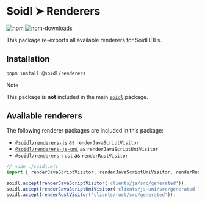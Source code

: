 # Soidl ➤ Renderers

[![npm][npm-image]][npm-url]
[![npm-downloads][npm-downloads-image]][npm-url]

[npm-downloads-image]: https://img.shields.io/npm/dm/@soidl/renderers.svg?style=flat
[npm-image]: https://img.shields.io/npm/v/@soidl/renderers.svg?style=flat&label=%40soidl%2Frenderers
[npm-url]: https://www.npmjs.com/package/@soidl/renderers

This package re-exports all available renderers for Soidl IDLs.

## Installation

```sh
pnpm install @soidl/renderers
```

> [!NOTE]
> This package is **not** included in the main [`soidl`](../library) package.

## Available renderers

The following renderer packages are included in this package:

- [`@soidl/renderers-js`](../renderers-js) as `renderJavaScriptVisitor`
- [`@soidl/renderers-js-umi`](../renderers-js-umi) as `renderJavaScriptUmiVisitor`
- [`@soidl/renderers-rust`](../renderers-rust) as `renderRustVisitor`

```ts
// node ./soidl.mjs
import { renderJavaScriptVisitor, renderJavaScriptUmiVisitor, renderRustVisitor } from '@soidl/renderers';

soidl.accept(renderJavaScriptVisitor('clients/js/src/generated'));
soidl.accept(renderJavaScriptUmiVisitor('clients/js-umi/src/generated'));
soidl.accept(renderRustVisitor('clients/rust/src/generated'));
```

